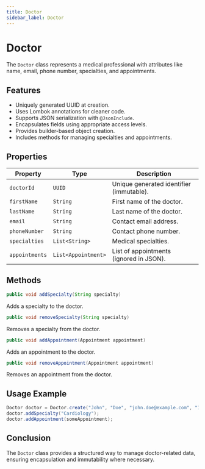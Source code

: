 ```yaml
---
title: Doctor
sidebar_label: Doctor
---
```


# Doctor

The `Doctor` class represents a medical professional with attributes like name, email, phone number, specialties, and appointments.

## Features

- Uniquely generated UUID at creation.
- Uses Lombok annotations for cleaner code.
- Supports JSON serialization with `@JsonInclude`.
- Encapsulates fields using appropriate access levels.
- Provides builder-based object creation.
- Includes methods for managing specialties and appointments.

## Properties

| Property      | Type         | Description |
|--------------|-------------|-------------|
| `doctorId`   | `UUID`       | Unique generated identifier (immutable). |
| `firstName`  | `String`     | First name of the doctor. |
| `lastName`   | `String`     | Last name of the doctor. |
| `email`      | `String`     | Contact email address. |
| `phoneNumber`| `String`     | Contact phone number. |
| `specialties`| `List<String>` | Medical specialties. |
| `appointments` | `List<Appointment>` | List of appointments (ignored in JSON). |

## Methods

```java
public void addSpecialty(String specialty)
```
Adds a specialty to the doctor.

```java
public void removeSpecialty(String specialty)
```
Removes a specialty from the doctor.

```java
public void addAppointment(Appointment appointment)
```
Adds an appointment to the doctor.

```java
public void removeAppointment(Appointment appointment)
```
Removes an appointment from the doctor.

## Usage Example

```java
Doctor doctor = Doctor.create("John", "Doe", "john.doe@example.com", "123-456-7890");
doctor.addSpecialty("Cardiology");
doctor.addAppointment(someAppointment);
```

## Conclusion
The `Doctor` class provides a structured way to manage doctor-related data, ensuring encapsulation and immutability where necessary.
